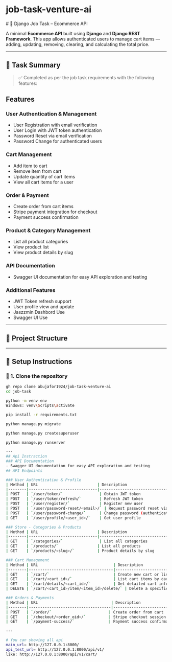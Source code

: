 ﻿# job-task-venture-ai

﻿# 🛒 Django Job Task – Ecommerce  API

A minimal **Ecommerce API** built using **Django** and **Django REST Framework**. This app allows authenticated users to manage cart items — adding, updating, removing, clearing, and calculating the total price.

---

## 📌 Task Summary

> ✅ Completed as per the job task requirements with the following features:

## Features

### User Authentication & Management
- User Registration with email verification  
- User Login with JWT token authentication  
- Password Reset via email verification  
- Password Change for authenticated users  

### Cart Management
- Add item to cart  
- Remove item from cart  
- Update quantity of cart items  
- View all cart items for a user  


### Order & Payment
- Create order from cart items  
- Stripe payment integration for checkout  
- Payment success confirmation  

### Product & Category Management
- List all product categories  
- View product list  
- View product details by slug  

### API Documentation
- Swagger UI documentation for easy API exploration and testing  

### Additional Features
- JWT Token refresh support  
- User profile view and update  
- Jaszzmin Dashbord Use
- Swagger UI Use
---

## 🧱 Project Structure


---

## 🚀 Setup Instructions

### 🔧 1. Clone the repository
```bash
gh repo clone abujafor1924/job-task-venture-ai
cd job-task

python -m venv env
Windows: venv\Scripts\activate

pip install -r requirements.txt

python manage.py migrate

python manage.py createsuperuser

python manage.py runserver

---
## Api Instraction
### API Documentation
- Swagger UI documentation for easy API exploration and testing  
## API Endpoints

### User Authentication & Profile
| Method | URL                          | Description                            |
|--------|------------------------------|--------------------------------------|
| POST   | `/user/token/`                | Obtain JWT token                      |
| POST   | `/user/token/refresh/`        | Refresh JWT token                    |
| POST   | `/user/register/`             | Register new user                    |
| POST   | `/user/password-reset/<email>/` | Request password reset via email  |
| POST   | `/user/password-change/`      | Change password (authenticated)     |
| GET    | `/user/profile/<user_id>/`    | Get user profile                     |

### Store - Categories & Products
| Method | URL                          | Description                         |
|--------|------------------------------|-----------------------------------|
| GET    | `/categories/`                | List all categories                |
| GET    | `/products/`                 | List all products                  |
| GET    | `/products/<slug>/`          | Product details by slug            |

### Cart Management
| Method | URL                                 | Description                        |
|--------|-------------------------------------|----------------------------------|
| GET    | `/cart/`                            | Create new cart or list carts     |
| GET    | `/cart/<cart_id>/`                  | List cart items by cart ID        |
| GET    | `/cart/details/<cart_id>/`          | Get detailed cart info            |
| DELETE | `/cart/<cart_id>/item/<item_id>/delete/` | Delete a specific cart item      |

### Orders & Payments
| Method | URL                                | Description                      |
|--------|------------------------------------|--------------------------------|
| POST   | `/order/`                         | Create order from cart          |
| GET    | `/checkout/<order_oid>/`          | Stripe checkout session         |
| GET    | `/payment-success/`               | Payment success confirmation    |

---

# You can showing all api 
main_url= http://127.0.0.1:8000/
api_test_url= http://127.0.0.1:8000/api/v1/
like: http://127.0.0.1:8000/api/v1/cart/

